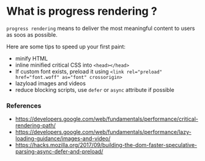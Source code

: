 # What is progress rendering ?
`progress rendering` means to deliver the most meaningful content to users as soos as possible.

Here are some tips to speed up your first paint:
 - minify HTML
 - inline minified critical CSS into `<head></head>`
 - If custom font exists, preload it using `<link rel="preload" href="font.woff" as="font" crossorigin>`
 - lazyload images and videos
 - reduce blocking scripts, use `defer` or `async` attribute if possible
 
 
 ### References
  - https://developers.google.com/web/fundamentals/performance/critical-rendering-path/
  - https://developers.google.com/web/fundamentals/performance/lazy-loading-guidance/images-and-video/
  - https://hacks.mozilla.org/2017/09/building-the-dom-faster-speculative-parsing-async-defer-and-preload/
